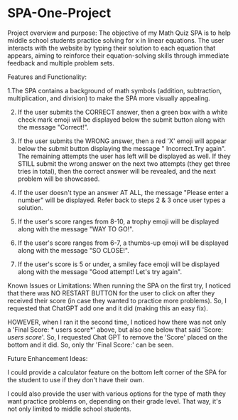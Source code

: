 # SPA-One-Project

Project overview and purpose:
The objective of my Math Quiz SPA is to help middle school students practice solving for x in linear equations. 
The user interacts with the website by typing their solution to each equation that appears, aiming to reinforce 
their equation-solving skills through immediate feedback and multiple problem sets. 

Features and Functionality: 

   1.The SPA contains a background of math symbols (addition, subtraction, multiplication, and division) to make the SPA more visually appealing.

2. If the user submits the CORRECT answer, then a green box with a white check mark emoji will be displayed below the submit button
along with the message "Correct!".
   
3. If the user submits the WRONG answer, then a red 'X' emoji will appear below the submit button displaying the message " Incorrect.Try again".
The remaining attempts the user has left will be displayed as well. If they STILL submit the wrong answer on the next two attempts (they get three tries in total), then the correct answer will be revealed, and the next problem will be showcased.

4. If the user doesn't type an answer AT ALL, the message "Please enter a number" will be displayed. Refer back to steps 2 & 3 once user types a solution. 

5. If the user's score ranges from 8-10, a trophy emoji will be displayed along with the message "WAY TO GO!".

6. If the user's score ranges from 6-7, a thumbs-up emoji will be displayed along with the message "SO CLOSE!".
   
7. If the user's score is 5 or under, a smiley face emoji will be displayed along with the message "Good attempt! Let's try again".

Known Issues or Limitations: 
When running the SPA on the first try, I noticed that there was NO RESTART BUTTON for the user to click on after they received their score (in case they wanted to practice more problems). So, I requested that ChatGPT add one and it did (making this an easy fix).

HOWEVER, when I ran it the second time, I noticed how there was not only a 'Final Score: * users score*' above, but also one below that said 'Score: *users score*'.
So, I requested Chat GPT to remove the 'Score' placed on the bottom and it did. So, only thr 'Final Score:' can be seen. 

Future Enhancement Ideas: 

I could provide a calculator feature on the bottom left corner of the SPA for the student to use if they don't have their own.

I could also provide the user with various options for the type of math they want practice problems on, depending on their grade level. That way, it's not only limited to middle school students. 









